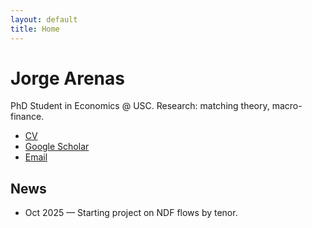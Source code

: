 ```yaml
---
layout: default
title: Home
---
```


# Jorge Arenas
PhD Student in Economics @ USC. Research: matching theory, macro-finance.

- [CV](cv.pdf)
- [Google Scholar](https://scholar.google.com/)
- [Email](mailto:jarenasmo@fen.uchile.cl)

## News
- Oct 2025 — Starting project on NDF flows by tenor.

